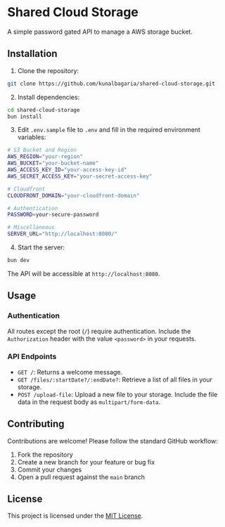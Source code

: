 # Shared Cloud Storage

A simple password gated API to manage a AWS storage bucket.

## Installation

1. Clone the repository:

```bash
git clone https://github.com/kunalbagaria/shared-cloud-storage.git
```

2. Install dependencies:

```bash
cd shared-cloud-storage
bun install
```

3. Edit `.env.sample` file to `.env` and fill in the required environment variables:

```bash
# S3 Bucket and Region
AWS_REGION="your-region"
AWS_BUCKET="your-bucket-name"
AWS_ACCESS_KEY_ID="your-access-key-id"
AWS_SECRET_ACCESS_KEY="your-secret-access-key"

# Cloudfront
CLOUDFRONT_DOMAIN="your-cloudfront-domain"

# Authentication
PASSWORD=your-secure-password

# Miscellaneous
SERVER_URL="http://localhost:8080/"
```

4. Start the server:

```bash
bun dev
```

The API will be accessible at `http://localhost:8080`.

## Usage

### Authentication

All routes except the root (`/`) require authentication. Include the `Authorization` header with the value `<password>` in your requests.

### API Endpoints

- `GET /`: Returns a welcome message.
- `GET /files/:startDate?/:endDate?`: Retrieve a list of all files in your storage.
- `POST /upload-file`: Upload a new file to your storage. Include the file data in the request body as `multipart/form-data`.

## Contributing

Contributions are welcome! Please follow the standard GitHub workflow:

1. Fork the repository
2. Create a new branch for your feature or bug fix
3. Commit your changes
4. Open a pull request against the `main` branch

## License

This project is licensed under the [MIT License](LICENSE).
